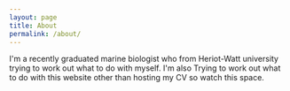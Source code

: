 ```yaml
---
layout: page
title: About
permalink: /about/
---
```


 I'm a recently graduated marine biologist who from Heriot-Watt university trying to work out what to do with myself. I'm also Trying to work out what to do with this website other than hosting my CV so watch this space.  
